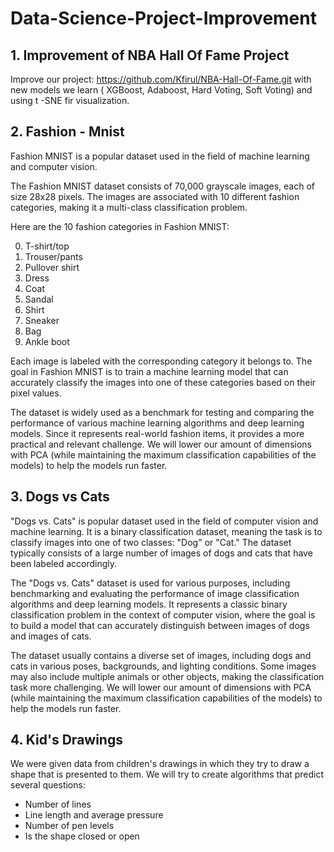 # Data-Science-Project-Improvement

## 1. Improvement of NBA Hall Of Fame Project
Improve our project: https://github.com/Kfirul/NBA-Hall-Of-Fame.git
with new models we learn ( XGBoost, Adaboost, Hard Voting, Soft Voting) and using t -SNE fir visualization.

## 2. Fashion - Mnist
Fashion MNIST is a popular dataset used in the field of machine learning and computer vision. 

The Fashion MNIST dataset consists of 70,000 grayscale images, each of size 28x28 pixels. The images are associated with 10 different fashion categories, making it a multi-class classification problem.

Here are the 10 fashion categories in Fashion MNIST:

0. T-shirt/top
1. Trouser/pants
2. Pullover shirt
3. Dress
4. Coat
5. Sandal
6. Shirt
7. Sneaker
8. Bag
9. Ankle boot

Each image is labeled with the corresponding category it belongs to. The goal in Fashion MNIST is to train a machine learning model that can accurately classify the images into one of these categories based on their pixel values.

The dataset is widely used as a benchmark for testing and comparing the performance of various machine learning algorithms and deep learning models. Since it represents real-world fashion items, it provides a more practical and relevant challenge.
We will lower our amount of dimensions with PCA (while maintaining the maximum classification capabilities of the models) to help the models run faster.
## 3. Dogs vs Cats
"Dogs vs. Cats" is popular dataset used in the field of computer vision and machine learning. It is a binary classification dataset, meaning the task is to classify images into one of two classes: "Dog" or "Cat." The dataset typically consists of a large number of images of dogs and cats that have been labeled accordingly.

The "Dogs vs. Cats" dataset is used for various purposes, including benchmarking and evaluating the performance of image classification algorithms and deep learning models. It represents a classic binary classification problem in the context of computer vision, where the goal is to build a model that can accurately distinguish between images of dogs and images of cats.

The dataset usually contains a diverse set of images, including dogs and cats in various poses, backgrounds, and lighting conditions. Some images may also include multiple animals or other objects, making the classification task more challenging.
We will lower our amount of dimensions with PCA (while maintaining the maximum classification capabilities of the models) to help the models run faster.

## 4. Kid's Drawings
We were given data from children's drawings in which they try to draw a shape that is presented to them. We will try to create algorithms that predict several questions:

- Number of lines
- Line length and average pressure
- Number of pen levels
- Is the shape closed or open

